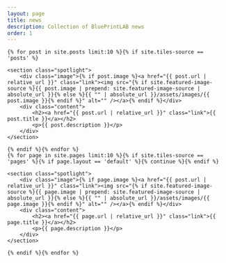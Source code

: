 ```yaml
---
layout: page
title: news
description: Collection of BluePrintLAB news
order: 1
---
```


<section id="five">
<link rel="stylesheet" href="{{ "/assets/css/spotlight.css" | relative_url }}" />

	{% for post in site.posts limit:10 %}{% if site.tiles-source == 'posts' %}

	<section class="spotlight">
		<div class="image">{% if post.image %}<a href="{{ post.url | relative_url }}" class="link"><img src="{% if site.featured-image-source %}{{ post.image | prepend: site.featured-image-source | absolute_url }}{% else %}{{ "" | absolute_url }}/assets/images/{{ post.image }}{% endif %}" alt="" /></a>{% endif %}</div>
		<div class="content">
			<h2><a href="{{ post.url | relative_url }}" class="link">{{ post.title }}</a></h2>
			<p>{{ post.description }}</p>
		</div>
	</section>

	{% endif %}{% endfor %}
	{% for page in site.pages limit:10 %}{% if site.tiles-source == 'pages' %}{% if page.layout == 'default' %}{% continue %}{% endif %}

	<section class="spotlight">
		<div class="image">{% if page.image %}<a href="{{ post.url | relative_url }}" class="link"><img src="{% if site.featured-image-source %}{{ page.image | prepend: site.featured-image-source | absolute_url }}{% else %}{{ "" | absolute_url }}/assets/images/{{ page.image }}{% endif %}" alt="" /></a>{% endif %}</div>
		<div class="content">
			<h2><a href="{{ page.url | relative_url }}" class="link">{{ page.title }}</a></h2>
			<p>{{ page.description }}</p>
		</div>
	</section>

	{% endif %}{% endfor %}

</section>
